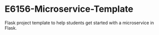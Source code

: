 # E6156-Microservice-Template
Flask project template to help students get started with a microservice in Flask.
